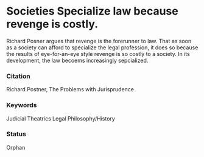# Societies Specialize law because revenge is costly.

Richard Posner argues that revenge is the forerunner to law. That as soon as a society can afford to specialize the legal profession, it does so because the results of eye-for-an-eye style revenge is so costly to a society. In its development, the law becoems increasingly sepcialized. 

### Citation

Richard Postner, The Problems with Jurisprudence

### Keywords

Judicial Theatrics
Legal Philosophy/History

### Status 
Orphan

